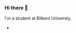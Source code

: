 ### Hi there 👋
I'm a student at Bilkent Universty.



- 


<!--
**35furkan/35furkan** is a ✨ _special_ ✨ repository because its `README.md` (this file) appears on your GitHub profile.

Here are some ideas to get you started:
king on ...
- 🌱 I’m currently learning ...
- 👯 I’m looking to collaborate on ...
- 🤔 I’m looking for help with ...
- 💬 Ask me about ...
- 📫 How to reach me: ...
- 😄 Pronouns: ...
- ⚡ Fun fact: ...
-->

